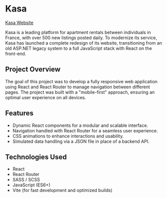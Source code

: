 # Kasa  

[Kasa Website](https://kasa-vincent-wings-projects.vercel.app/)  

Kasa is a leading platform for apartment rentals between individuals in France, with over 500 new listings posted daily. To modernize its service, Kasa has launched a complete redesign of its website, transitioning from an old ASP.NET legacy system to a full JavaScript stack with React on the front-end.  

## Project Overview  

The goal of this project was to develop a fully responsive web application using React and React Router to manage navigation between different pages. The project was built with a "mobile-first" approach, ensuring an optimal user experience on all devices.  

## Features  

- Dynamic React components for a modular and scalable interface.  
- Navigation handled with React Router for a seamless user experience.  
- CSS animations to enhance interactions and usability.  
- Simulated data handling via a JSON file in place of a backend API.  

## Technologies Used  

- React  
- React Router  
- SASS / SCSS  
- JavaScript (ES6+)  
- Vite (for fast development and optimized builds)
